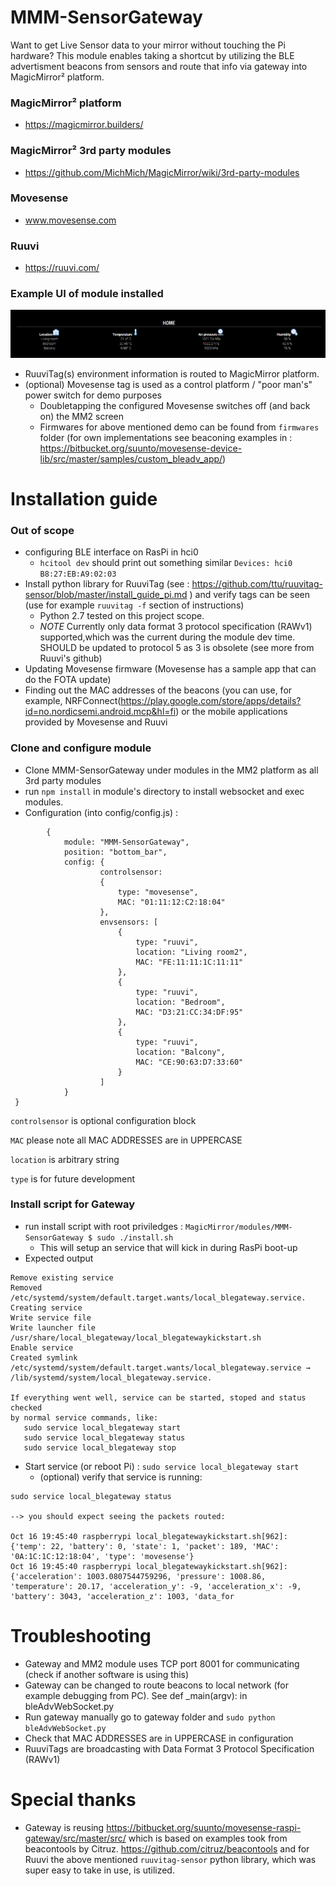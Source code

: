 ﻿# MMM-SensorGateway

Want to get Live Sensor data to your mirror without touching the Pi hardware? 
This module enables taking a shortcut by utilizing the BLE advertisment beacons from sensors and route that info via gateway into MagicMirror² platform.

### MagicMirror² platform
* https://magicmirror.builders/

### MagicMirror² 3rd party modules
* https://github.com/MichMich/MagicMirror/wiki/3rd-party-modules

### Movesense
* www.movesense.com

### Ruuvi
* https://ruuvi.com/

### Example UI of module installed

![Example UI](/documentation/exampleui.png)

* RuuviTag(s) environment information is routed to MagicMirror platform.
* (optional) Movesense tag is used as a control platform / "poor man's" power switch for demo purposes
  * Doubletapping the configured Movesense switches off (and back on) the MM2 screen
  * Firmwares for above mentioned demo can be found from `firmwares` folder (for own implementations see beaconing examples in : https://bitbucket.org/suunto/movesense-device-lib/src/master/samples/custom_bleadv_app/) 
  

# Installation guide

### Out of scope 
* configuring BLE interface on RasPi in hci0
  * `hcitool dev` should print out something similar `Devices: hci0    B8:27:EB:A9:02:03`
* Install python library for RuuviTag (see : https://github.com/ttu/ruuvitag-sensor/blob/master/install_guide_pi.md ) and verify tags can be seen (use for example `ruuvitag -f` section of instructions)
  * Python 2.7 tested on this project scope.
  * *NOTE* Currently only data format 3 protocol specification (RAWv1) supported,which was the current during the module dev time. SHOULD be updated to protocol 5 as 3 is obsolete (see more from Ruuvi's github)
* Updating Movesense firmware (Movesense has a sample app that can do the FOTA update)  
* Finding out the MAC addresses of the beacons (you can use, for example, NRFConnect(https://play.google.com/store/apps/details?id=no.nordicsemi.android.mcp&hl=fi) or the mobile applications provided by Movesense and Ruuvi 

### Clone and configure module 
* Clone MMM-SensorGateway under modules in the MM2 platform as all 3rd party modules
* run `npm install` in module's directory to install websocket and exec modules.
* Configuration (into config/config.js) :

```
		{
			module: "MMM-SensorGateway",
			position: "bottom_bar",
			config: {
					controlsensor:
					{
						type: "movesense",
						MAC: "01:11:12:C2:18:04"
					},
					envsensors: [
						{
							type: "ruuvi",
							location: "Living room2",
							MAC: "FE:11:11:1C:11:11"
						},
						{
							type: "ruuvi",
							location: "Bedroom",
							MAC: "D3:21:CC:34:DF:95"
						},
						{
							type: "ruuvi",
							location: "Balcony",
							MAC: "CE:90:63:D7:33:60"
						}
					]
			}
 }
```

`controlsensor` is optional configuration block

`MAC` please note all MAC ADDRESSES are in UPPERCASE

`location` is arbitrary string

`type` is for future development

### Install script for Gateway
* run install script with root priviledges : `MagicMirror/modules/MMM-SensorGateway $ sudo ./install.sh`
  * This will setup an service that will kick in during RasPi boot-up
* Expected output

```
Remove existing service
Removed /etc/systemd/system/default.target.wants/local_blegateway.service.
Creating service
Write service file
Write launcher file /usr/share/local_blegateway/local_blegatewaykickstart.sh
Enable service
Created symlink /etc/systemd/system/default.target.wants/local_blegateway.service → /lib/systemd/system/local_blegateway.service.

If everything went well, service can be started, stoped and status checked
by normal service commands, like:
   sudo service local_blegateway start
   sudo service local_blegateway status
   sudo service local_blegateway stop
```

* Start service (or reboot Pi) : `sudo service local_blegateway start`
  * (optional) verify that service is running:

```
sudo service local_blegateway status

--> you should expect seeing the packets routed:

Oct 16 19:45:40 raspberrypi local_blegatewaykickstart.sh[962]: {'temp': 22, 'battery': 0, 'state': 1, 'packet': 189, 'MAC': '0A:1C:1C:12:18:04', 'type': 'movesense'}
Oct 16 19:45:40 raspberrypi local_blegatewaykickstart.sh[962]: {'acceleration': 1003.0807544759296, 'pressure': 1008.86, 'temperature': 20.17, 'acceleration_y': -9, 'acceleration_x': -9, 'battery': 3043, 'acceleration_z': 1003, 'data_for
```

# Troubleshooting

* Gateway and MM2 module uses TCP port 8001 for communicating (check if another software is using this)
* Gateway can be changed to route beacons to local network (for example debugging from PC). See def _main(argv): in bleAdvWebSocket.py
* Run gateway manually go to gateway folder and `sudo python bleAdvWebSocket.py`
* Check that MAC ADDRESSES are in UPPERCASE in configuration
* RuuviTags are broadcasting with Data Format 3 Protocol Specification (RAWv1)

# Special thanks

* Gateway is reusing https://bitbucket.org/suunto/movesense-raspi-gateway/src/master/src/ which is based on examples took from beacontools by Citruz. https://github.com/citruz/beacontools and for Ruuvi the above mentioned `ruuvitag-sensor` python library, which was super easy to take in use, is utilized.

